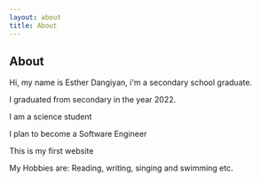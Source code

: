```yaml
---
layout: about
title: About
---
```


## About

Hi, my name is Esther Dangiyan, i'm a secondary school graduate.

I graduated from secondary in the year 2022.

I am a science student

I plan to become a Software Engineer

This is my first website

My Hobbies are: Reading, writing, singing and swimming etc.
